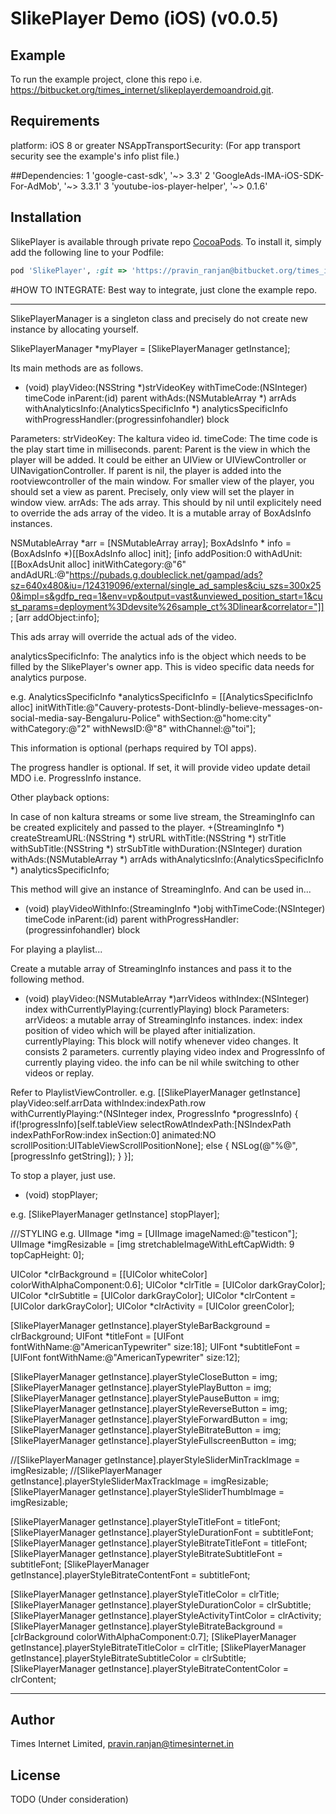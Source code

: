 # SlikePlayer Demo (iOS)  (v0.0.5)

## Example

To run the example project, clone this repo i.e. https://bitbucket.org/times_internet/slikeplayerdemoandroid.git.


## Requirements
platform: iOS 8 or greater
NSAppTransportSecurity: (For app transport security see the example's info plist file.)

##Dependencies:
1 'google-cast-sdk', '~> 3.3'
2 'GoogleAds-IMA-iOS-SDK-For-AdMob', '~> 3.3.1'
3 'youtube-ios-player-helper', '~> 0.1.6'

## Installation

SlikePlayer is available through private repo [CocoaPods](http://cocoapods.org). To install
it, simply add the following line to your Podfile:

```ruby
pod 'SlikePlayer', :git => 'https://pravin_ranjan@bitbucket.org/times_internet/slikeplayer-ios.git', :tag => '0.0.5'
```

#HOW TO INTEGRATE:
Best way to integrate, just clone the example repo.

**************************************
SlikePlayerManager is a singleton class and precisely do not create new instance by allocating yourself.
 
 SlikePlayerManager *myPlayer = [SlikePlayerManager getInstance];
 
 Its main methods are as follows.
 
 - (void) playVideo:(NSString *)strVideoKey withTimeCode:(NSInteger) timeCode inParent:(id) parent withAds:(NSMutableArray *) arrAds withAnalyticsInfo:(AnalyticsSpecificInfo *) analyticsSpecificInfo withProgressHandler:(progressinfohandler) block
 
 Parameters:
 strVideoKey: The kaltura video id.
 timeCode: The time code is the play start time in milliseconds.
 parent: Parent is the view in which the player will be added. It could be either an UIView or UIViewController or UINavigationController. If parent is nil, the player is added
 into the rootviewcontroller of the main window. For smaller view of the player, you should set a view as parent. Precisely, only view will set the player in window view.
 arrAds: The ads array. This should by nil until explicitely need to override the ads array of the video. It is a mutable array of BoxAdsInfo instances.
 
 NSMutableArray *arr = [NSMutableArray array];
 BoxAdsInfo * info = (BoxAdsInfo *)[[BoxAdsInfo alloc] init];
 [info addPosition:0 withAdUnit:[[BoxAdsUnit alloc] initWithCategory:@"6" andAdURL:@"https://pubads.g.doubleclick.net/gampad/ads?sz=640x480&iu=/124319096/external/single_ad_samples&ciu_szs=300x250&impl=s&gdfp_req=1&env=vp&output=vast&unviewed_position_start=1&cust_params=deployment%3Ddevsite%26sample_ct%3Dlinear&correlator="]];
 [arr addObject:info];
 
 This ads array will override the actual ads of the video.
 
 analyticsSpecificInfo: The analytics info is the object which needs to be filled by the SlikePlayer's owner app. This is video specific data needs for analytics purpose.
 
 e.g.
 AnalyticsSpecificInfo *analyticsSpecificInfo = [[AnalyticsSpecificInfo alloc] initWithTitle:@"Cauvery-protests-Dont-blindly-believe-messages-on-social-media-say-Bengaluru-Police" withSection:@"home:city" withCategory:@"2" withNewsID:@"8" withChannel:@"toi"];
 
 This information is optional (perhaps required by TOI apps).
 
 The progress handler is optional. If set, it will provide video update detail MDO i.e. ProgressInfo instance.
 
 
 Other playback options:
 
 In case of non kaltura streams or some live stream, the StreamingInfo can be created explicitely and passed to the player.
 +(StreamingInfo *) createStreamURL:(NSString *) strURL withTitle:(NSString *) strTitle withSubTitle:(NSString *) strSubTitle withDuration:(NSInteger) duration withAds:(NSMutableArray *) arrAds withAnalyticsInfo:(AnalyticsSpecificInfo *) analyticsSpecificInfo;
 
 This method will give an instance of StreamingInfo.
 And can be used in...
 - (void) playVideoWithInfo:(StreamingInfo *)obj withTimeCode:(NSInteger) timeCode inParent:(id) parent withProgressHandler:(progressinfohandler) block
 
 
 For playing a playlist...
 
 Create a mutable array of StreamingInfo instances and pass it to the following method.
 
 - (void) playVideo:(NSMutableArray *)arrVideos withIndex:(NSInteger) index withCurrentlyPlaying:(currentlyPlaying) block
 Parameters:
 arrVideos: a mutable array of StreamingInfo instances.
 index: index position of video which will be played after initialization.
 currentlyPlaying: This block will notify whenever video changes. It consists 2 parameters. currently playing video index and ProgressInfo of currently playing video. the info can be nil while switching to other videos or replay.
 
 Refer to PlaylistViewController.
 e.g.
 [[SlikePlayerManager getInstance] playVideo:self.arrData withIndex:indexPath.row withCurrentlyPlaying:^(NSInteger index, ProgressInfo *progressInfo) {
 if(!progressInfo)[self.tableView selectRowAtIndexPath:[NSIndexPath indexPathForRow:index inSection:0] animated:NO scrollPosition:UITableViewScrollPositionNone];
 else
 {
 NSLog(@"%@", [progressInfo getString]);
 }
 }];
 
 
 To stop a player, just use.
 - (void) stopPlayer;
 
 e.g. [SlikePlayerManager getInstance] stopPlayer];
 
 
 ///STYLING e.g.
 UIImage *img = [UIImage imageNamed:@"testicon"];
 UIImage *imgResizable = [img stretchableImageWithLeftCapWidth: 9 topCapHeight: 0];
 
 UIColor *clrBackground = [[UIColor whiteColor] colorWithAlphaComponent:0.6];
 UIColor *clrTitle = [UIColor darkGrayColor];
 UIColor *clrSubtitle = [UIColor darkGrayColor];
 UIColor *clrContent = [UIColor darkGrayColor];
 UIColor *clrActivity = [UIColor greenColor];
 
 [SlikePlayerManager getInstance].playerStyleBarBackground = clrBackground;
 UIFont *titleFont = [UIFont fontWithName:@"AmericanTypewriter" size:18];
 UIFont *subtitleFont = [UIFont fontWithName:@"AmericanTypewriter" size:12];
 
 [SlikePlayerManager getInstance].playerStyleCloseButton = img;
 [SlikePlayerManager getInstance].playerStylePlayButton = img;
 [SlikePlayerManager getInstance].playerStylePauseButton = img;
 [SlikePlayerManager getInstance].playerStyleReverseButton = img;
 [SlikePlayerManager getInstance].playerStyleForwardButton = img;
 [SlikePlayerManager getInstance].playerStyleBitrateButton = img;
 [SlikePlayerManager getInstance].playerStyleFullscreenButton = img;
 
 //[SlikePlayerManager getInstance].playerStyleSliderMinTrackImage = imgResizable;
 //[SlikePlayerManager getInstance].playerStyleSliderMaxTrackImage = imgResizable;
 [SlikePlayerManager getInstance].playerStyleSliderThumbImage = imgResizable;
 
 [SlikePlayerManager getInstance].playerStyleTitleFont = titleFont;
 [SlikePlayerManager getInstance].playerStyleDurationFont = subtitleFont;
 [SlikePlayerManager getInstance].playerStyleBitrateTitleFont = titleFont;
 [SlikePlayerManager getInstance].playerStyleBitrateSubtitleFont = subtitleFont;
 [SlikePlayerManager getInstance].playerStyleBitrateContentFont = subtitleFont;
 
 [SlikePlayerManager getInstance].playerStyleTitleColor = clrTitle;
 [SlikePlayerManager getInstance].playerStyleDurationColor = clrSubtitle;
 [SlikePlayerManager getInstance].playerStyleActivityTintColor = clrActivity;
 [SlikePlayerManager getInstance].playerStyleBitrateBackground = [clrBackground colorWithAlphaComponent:0.7];
 [SlikePlayerManager getInstance].playerStyleBitrateTitleColor = clrTitle;
 [SlikePlayerManager getInstance].playerStyleBitrateSubtitleColor = clrSubtitle;
 [SlikePlayerManager getInstance].playerStyleBitrateContentColor = clrContent;
**************************************


## Author

Times Internet Limited, pravin.ranjan@timesinternet.in

## License

TODO (Under consideration)